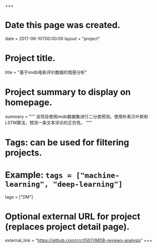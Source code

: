+++
# Date this page was created.
date = 2017-06-10T00:00:00
layout = "project"

# Project title.
title = "基于imdb电影评价数据的情感分析"

# Project summary to display on homepage.
summary = """
该项目使用imdb数据集进行二分类预测。使用朴素贝叶斯和LSTM算法，预测一条文本评论的正负性。
"""

# Tags: can be used for filtering projects.
# Example: `tags = ["machine-learning", "deep-learning"]`
tags = ["DM"]

# Optional external URL for project (replaces project detail page).
external_link = "https://github.com/crc0507/IMDB-reviews-analysis"
+++
